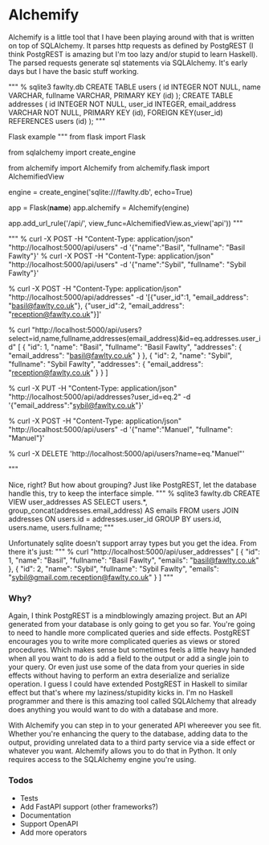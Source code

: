 # Alchemify

Alchemify is a little tool that I have been playing around with that is written on top of SQLAlchemy. 
It parses http requests as defined by PostgREST (I think PostgREST is amazing but I'm too lazy and/or stupid to learn Haskell). 
The parsed requests generate sql statements via SQLAlchemy. 
It's early days but I have the basic stuff working.

"""
% sqlite3 fawlty.db
CREATE TABLE users (
	id INTEGER NOT NULL, 
	name VARCHAR, 
	fullname VARCHAR, 
	PRIMARY KEY (id)
);
CREATE TABLE addresses (
	id INTEGER NOT NULL, 
	user_id INTEGER, 
	email_address VARCHAR NOT NULL, 
	PRIMARY KEY (id), 
	FOREIGN KEY(user_id) REFERENCES users (id)
);
"""

Flask example
"""
from flask import Flask

from sqlalchemy import create_engine

from alchemify import Alchemify
from alchemify.flask import AlchemifiedView

engine = create_engine('sqlite:///fawlty.db', echo=True)

app = Flask(__name__)
app.alchemify = Alchemify(engine)

app.add_url_rule('/api/<table>', view_func=AlchemifiedView.as_view('api'))
"""


"""
% curl -X POST -H "Content-Type: application/json" "http://localhost:5000/api/users" -d '{"name":"Basil", "fullname": "Basil Fawlty"}'
% curl -X POST -H "Content-Type: application/json" "http://localhost:5000/api/users" -d '{"name":"Sybil", "fullname": "Sybil Fawlty"}'

% curl -X POST -H "Content-Type: application/json" "http://localhost:5000/api/addresses" -d '[{"user_id":1, "email_address": "basil@fawlty.co.uk"}, {"user_id":2, "email_address": "reception@fawlty.co.uk"}]'

% curl  "http://localhost:5000/api/users?select=id,name,fullname,addresses(email_address)&id=eq.addresses.user_id"
[
    {
        "id": 1, 
        "name": "Basil", 
        "fullname": "Basil Fawlty", 
        "addresses": {
            "email_address": "basil@fawlty.co.uk"
        }
    }, 
    {
        "id": 2, 
        "name": "Sybil", 
        "fullname": "Sybil Fawlty", 
        "addresses": {
            "email_address": "reception@fawlty.co.uk"
        }
    }
]

% curl -X PUT -H "Content-Type: application/json" "http://localhost:5000/api/addresses?user_id=eq.2" -d '{"email_address":"sybil@fawlty.co.uk"}'

% curl -X POST -H "Content-Type: application/json" "http://localhost:5000/api/users" -d '{"name":"Manuel", "fullname": "Manuel"}'

% curl -X DELETE 'http://localhost:5000/api/users?name=eq."Manuel"' 

"""

Nice, right? But how about grouping?
Just like PostgREST, let the database handle this, try to keep the interface simple. 
"""
% sqlite3 fawlty.db
CREATE VIEW user_addresses AS 
SELECT users.*, group_concat(addresses.email_address) AS emails FROM users JOIN addresses ON users.id = addresses.user_id GROUP BY users.id, users.name, users.fullname;
"""

Unfortunately sqlite doesn't support array types but you get the idea.
From there it's just:
"""
% curl  "http://localhost:5000/api/user_addresses" 
[
    {
        "id": 1,
        "name": "Basil",
        "fullname": "Basil Fawlty",
        "emails": "basil@fawlty.co.uk"
    },
    {
        "id": 2,
        "name": "Sybil",
        "fullname": "Sybil Fawlty",
        "emails": "sybil@gmail.com,reception@fawlty.co.uk"
    }
]
"""



### Why? 
Again, I think PostgREST is a mindblowingly amazing project.
But an API generated from your database is only going to get you so far.
You're going to need to handle more complicated queries and side effects.
PostgREST encourages you to write more complicated queries as views or stored procedures. 
Which makes sense but sometimes feels a little heavy handed when all you want to do is add a field to the output or add a single join to your query.
Or even just use some of the data from your queries in side effects without having to perform an extra deserialize and serialize operation.
I guess I could have extended PostgREST in Haskell to similar effect but that's where my laziness/stupidity kicks in.
I'm no Haskell programmer and there is this amazing tool called SQLAlchemy that already does anything you would want to do with a database and more.

With Alchemify you can step in to your generated API whereever you see fit.
Whether you're enhancing the query to the database, adding data to the output, providing unrelated data to a third party service via a side effect or whatever you want.
Alchemify allows you to do that in Python. 
It only requires access to the SQLAlchemy engine you're using.

### Todos
* Tests
* Add FastAPI support (other frameworks?)
* Documentation
* Support OpenAPI
* Add more operators

